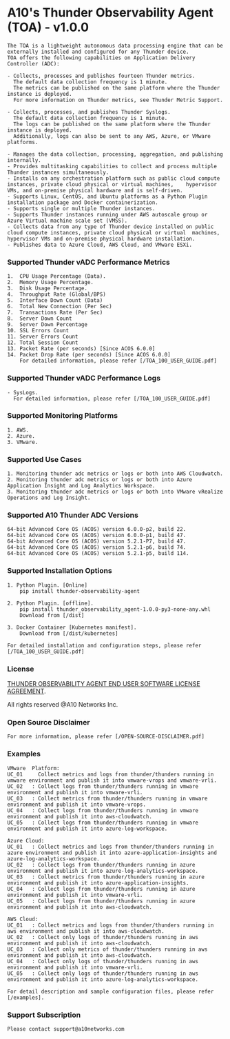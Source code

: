 # A10's Thunder Observability Agent (TOA) - v1.0.0
	The TOA is a lightweight autonomous data processing engine that can be externally installed and configured for any Thunder device.
	TOA offers the following capabilities on Application Delivery Controller (ADC):
	
	- Collects, processes and publishes fourteen Thunder metrics. 
	  The default data collection frequency is 1 minute. 
	  The metrics can be published on the same platform where the Thunder instance is deployed. 
	  For more information on Thunder metrics, see Thunder Metric Support.
	
	- Collects, processes, and publishes Thunder Syslogs. 
	  The default data collection frequency is 1 minute. 
	  The logs can be published on the same platform where the Thunder instance is deployed. 
	  Additionally, logs can also be sent to any AWS, Azure, or VMware platforms.
	  
	- Manages the data collection, processing, aggregation, and publishing internally.
	- Provides multitasking capabilities to collect and process multiple Thunder instances simultaneously.
	- Installs on any orchestration platform such as public cloud compute instances, private cloud physical or virtual machines, 	hypervisor VMs, and on-premise physical hardware and is self-driven.
	- Supports Linux, CentOS, and Ubuntu platforms as a Python Plugin installation package and Docker containerization.
	- Supports single or multiple Thunder instances.
	- Supports Thunder instances running under AWS autoscale group or Azure Virtual machine scale set (VMSS).
	- Collects data from any type of Thunder device installed on public cloud compute instances, private cloud physical or virtual 	machines, hypervisor VMs and on-premise physical hardware installation.
	- Publishes data to Azure Cloud, AWS Cloud, and VMware ESXi.

### Supported Thunder vADC Performance Metrics
	1.  CPU Usage Percentage (Data).
	2.  Memory Usage Percentage.
	3.  Disk Usage Percentage.
	4.  Throughput Rate (Global/BPS)
	5.  Interface Down Count (Data)
	6.  Total New Connection (Per Sec)
	7.  Transactions Rate (Per Sec)
	8.  Server Down Count
	9.  Server Down Percentage
	10. SSL Errors Count
	11. Server Errors Count
	12. Total Session Count
	13. Packet Rate (per seconds) [Since ACOS 6.0.0]
	14. Packet Drop Rate (per seconds) [Since ACOS 6.0.0]
	    For detailed information, please refer [/TOA_100_USER_GUIDE.pdf] 

### Supported Thunder vADC Performance Logs
	- SysLogs.
	  For detailed information, please refer [/TOA_100_USER_GUIDE.pdf] 
	
### Supported Monitoring Platforms
	1. AWS.
	2. Azure.
	3. VMware.
	
### Supported Use Cases
	1. Monitoring thunder adc metrics or logs or both into AWS Cloudwatch.
	2. Monitoring thunder adc metrics or logs or both into Azure Application Insight and Log Analytics Workspace.
	3. Monitoring thunder adc metrics or logs or both into VMware vRealize Operations and Log Insight.


### Supported A10 Thunder ADC Versions
	64-bit Advanced Core OS (ACOS) version 6.0.0-p2, build 22.
	64-bit Advanced Core OS (ACOS) version 6.0.0-p1, build 47.
	64-bit Advanced Core OS (ACOS) version 5.2.1-P7, build 47.
	64-bit Advanced Core OS (ACOS) version 5.2.1-p6, build 74.
	64-bit Advanced Core OS (ACOS) version 5.2.1-p5, build 114.

### Supported Installation Options
	1. Python Plugin. [Online]
		pip install thunder-observability-agent
		
	2. Python Plugin. [offline].
		pip install thunder_observability_agent-1.0.0-py3-none-any.whl
		Download from [/dist]
		
	3. Docker Container [Kubernetes manifest].
		Download from [/dist/kubernetes]
	
	For detailed installation and configuration steps, please refer [/TOA_100_USER_GUIDE.pdf] 

### License 
<a href="https://www.a10networks.com/wp-content/uploads/EULA_Thunder_Observability_Agent.pdf">THUNDER OBSERVABILITY AGENT END USER SOFTWARE LICENSE AGREEMENT</a>.

All rights reserved @A10 Networks Inc.

### Open Source Disclaimer
	For more information, please refer [/OPEN-SOURCE-DISCLAIMER.pdf]

### Examples
	
	VMware	Platform: 
	UC_01	  Collect metrics and logs from thunder/thunders running in vmware environment and publish it into vmware-vrops and vmware-vrli.
	UC_02	: Collect logs from thunder/thunders running in vmware environment and publish it into vmware-vrli.
	UC_03	: Collect metrics from thunder/thunders running in vmware environment and publish it into vmware-vrops.
	UC_04	: Collect logs from thunder/thunders running in vmware environment and publish it into aws-cloudwatch.
	UC_05	: Collect logs from thunder/thunders running in vmware environment and publish it into azure-log-workspace.
	
	Azure Cloud:
	UC_01	: Collect metrics and logs from thunder/thunders running in azure environment and publish it into azure-application-insights and azure-log-analytics-workspace.
	UC_02	: Collect logs from thunder/thunders running in azure environment and publish it into azure-log-analytics-workspace.
	UC_03	: Collect metrics from thunder/thunders running in azure environment and publish it into azure-application-insights.
	UC_04	: Collect logs from thunder/thunders running in azure environment and publish it into vmware-vrli.
	UC_05	: Collect logs from thunder/thunders running in azure environment and publish it into aws-cloudwatch.
	  
	AWS Cloud:	 
	UC_01	: Collect metrics and logs from thunder/thunders running in aws environment and publish it into aws-cloudwatch.
	UC_02	: Collect only logs of thunder/thunders running in aws environment and publish it into aws-cloudwatch.
	UC_03	: Collect only metrics of thunder/thunders running in aws environment and publish it into aws-cloudwatch.
	UC_04	: Collect only logs of thunder/thunders running in aws environment and publish it into vmware-vrli.
	UC_05	: Collect only logs of thunder/thunders running in aws environment and publish it into azure-log-analytics-workspace.
	
	For detail description and sample configuration files, please refer [/examples].
	
### Support Subscription
	Please contact support@a10networks.com
	